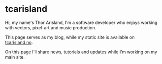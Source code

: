# tcarisland

Hi, my name's Thor Arisland, I'm a software developer who enjoys working with vectors, pixel-art and music production.

This page serves as my blog, while my static site is available on [tcarisland.no](https://site.tcarisland.no).

On this page I'll share news, tutorials and updates while I'm working on my main site.
